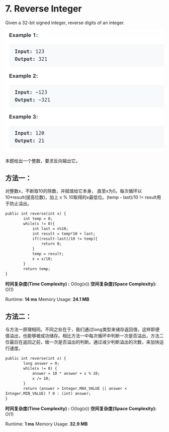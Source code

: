 # 7. Reverse Integer

Given a 32-bit signed integer, reverse digits of an integer.

![](.gitbook/assets/ying-mu-kuai-zhao-20190623-xia-wu-3.10.52.png)

本题给出一个整数，要求反向输出它。

## 方法一：

对整数x，不断取10的除数，并赋值给它本身， 直至x为0。每次循环以10\*result\(提高位数\)，加上 x % 10取得的x最低位。\(temp - last\)/10 != result用于防止溢出。

```text
public int reverse(int x) {
        int temp = 0;
        while(x != 0){
            int last = x%10;
            int result = temp*10 + last;
            if((result-last)/10 != temp){
                return 0;
            }
            temp = result;
            x = x/10;
        }
        return temp;
}
```

**时间复杂度\(Time Complexity\) :** O\(log\(x\)\)          **空间复杂度\(Space Complexity\):** O\(1\)

Runtime: **14 ms**                                                  Memory Usage: **24.1 MB**

## 方法二：

与方法一原理相同。不同之处在于，我们通过long类型来储存返回值，这样即便值溢出，也能够被成功储存。相比方法一中每次循环中判断一次是否溢出，方法二仅最后在返回之前，做一次是否溢出的判断。通过减少判断溢出的次数，来加快运行速度。

```text
public int reverse(int x) {
        long answer = 0;
        while(x != 0) {
            answer = 10 * answer + x % 10;
            x /= 10;
        }
        return (answer > Integer.MAX_VALUE || answer < Integer.MIN_VALUE) ? 0 : (int) answer;
}
```

**时间复杂度\(Time Complexity\) :** O\(log\(x\)\)          **空间复杂度\(Space Complexity\):** O\(1\)

Runtime: **1 ms**                                                  Memory Usage: **32.9 MB**

